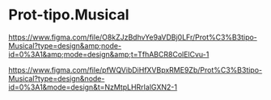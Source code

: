 # Prot-tipo.Musical
https://www.figma.com/file/O8kZJzBdhvYe9aVDBj0LFr/Prot%C3%B3tipo-Musical?type=design&amp;node-id=0%3A1&amp;mode=design&amp;t=TfhABCR8ColElCvu-1

https://www.figma.com/file/pfWQVibDiHfXVBpxRME9Zb/Prot%C3%B3tipo-Musical?type=design&node-id=0%3A1&mode=design&t=NzMtpLHRrIalGXN2-1
